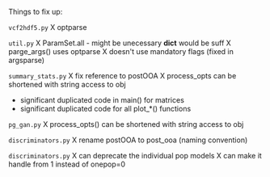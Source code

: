 Things to fix up:

`vcf2hdf5.py`
X optparse

`util.py`
X ParamSet.all - might be unecessary __dict__ would be suff
X parge_args() uses optparse
    X doesn't use mandatory flags (fixed in argsparse)

`summary_stats.py`
X fix reference to postOOA
X process_opts can be shortened with string access to obj
- significant duplicated code in main() for matrices
- significant duplicated code for all plot_*() functions

`pg_gan.py`
X process_opts() can be shortened with string access to obj

`discriminators.py`
X rename postOOA to post_ooa (naming convention)

`discriminators.py`
X can deprecate the individual pop models
X can make it handle from 1 instead of onepop=0